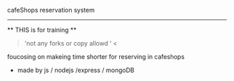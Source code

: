 cafeShops reservation system
<hr>

** THIS is for training ** 
</br>
> 'not any forks or copy allowd ' <


foucosing on makeing time shorter for reserving in cafeshops


- made by js / nodejs /express / mongoDB
